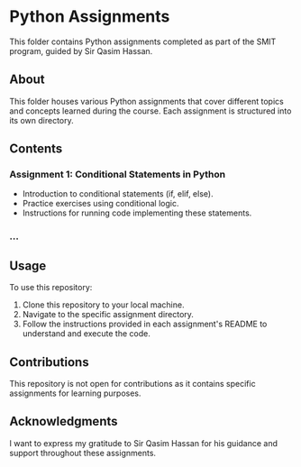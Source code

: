 # Python Assignments

This folder contains Python assignments completed as part of the SMIT program, guided by Sir Qasim Hassan.

## About
This folder houses various Python assignments that cover different topics and concepts learned during the course. Each assignment is structured into its own directory.

## Contents

### Assignment 1: Conditional Statements in Python
- Introduction to conditional statements (if, elif, else).
- Practice exercises using conditional logic.
- Instructions for running code implementing these statements.

### ...

## Usage
To use this repository:

1. Clone this repository to your local machine.
2. Navigate to the specific assignment directory.
3. Follow the instructions provided in each assignment's README to understand and execute the code.

## Contributions
This repository is not open for contributions as it contains specific assignments for learning purposes.

## Acknowledgments
I want to express my gratitude to Sir Qasim Hassan for his guidance and support throughout these assignments.
